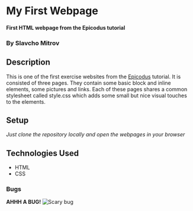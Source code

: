 # My First Webpage

#### First HTML webpage from the Epicodus tutorial

### By **Slavcho Mitrov**

## Description

This is one of the first exercise websites from the [Epicodus](https://www.learnhowtoprogram.com) tutorial. It is consisted
of three pages. They contain some basic block and inline elements, some pictures and links.
Each of these pages shares a common stylesheet called style.css which adds
some small but nice visual touches to the elements.

## Setup

_Just clone the repository locally and open the webpages in your browser_

## Technologies Used

* HTML
* CSS

### Bugs

**AHHH A BUG!** ![Scary bug](http://slice.seriouseats.com/images/20100415-june-bug.jpg)
